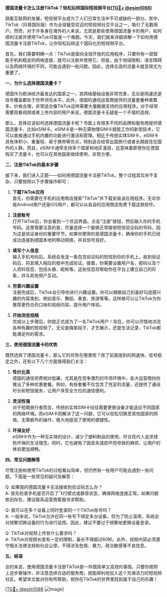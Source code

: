 **德国流量卡怎么注册TikTok？轻松玩转国际短视频平台[[TG💪+ @esim1088](https://t.me/s/esim1088)]**

随着互联网的发展，短视频平台成为了人们日常生活中不可或缺的一部分。其中，TikTok（抖音国际版）作为全球最受欢迎的短视频社交平台之一，吸引了无数用户。然而，对于许多身在海外的人来说，尤其是那些使用德国流量卡的用户，如何顺利注册并使用TikTok可能是一个难题。今天，我们就来详细讲解一下如何用德国流量卡注册TikTok，让你轻松玩转这个国际化的短视频平台。

首先，我们需要明确一点：TikTok是面向全球开放的应用程序，只要你有一部智能手机和稳定的网络连接，就可以注册并使用它。但是，由于地域限制、语言障碍以及网络环境的不同，可能会遇到一些问题。因此，选择合适的流量卡就显得尤为重要了。

**一、为什么选择德国流量卡？**

德国作为欧洲经济最发达的国家之一，其网络基础设施非常完善，无论是网速还是信号覆盖都处于世界领先水平。此外，德国的通信运营商提供的流量套餐种类繁多，价格合理，非常适合像TikTok这样需要大量数据支持的应用程序。对于经常需要观看视频或者上传内容的用户来说，德国流量卡无疑是一个不错的选择。

那么，具体应该如何选择德国流量卡呢？市面上有很多不同的品牌和服务商提供德国流量卡，比如eSIM卡。eSIM卡是一种无需物理SIM卡就能工作的新型技术，它可以直接通过手机内置的功能进行激活和管理。相比于传统实体SIM卡，eSIM卡具有体积小、重量轻、易于携带等优点，特别适合经常出国旅行或者长期居住在国外的人群。而且，eSIM卡通常支持多个国家和地区漫游，这意味着即使你在德国购买了流量卡，也可以在其他国家继续使用，非常方便。

**二、注册TikTok的基本步骤**

接下来，我们进入正题——如何用德国流量卡注册TikTok。整个过程其实并不复杂，只要按照以下步骤操作即可：

1. **下载TikTok应用**  
   首先，你需要在手机的应用商店搜索“TikTok”并下载安装该应用程序。无论你是Android用户还是iOS用户，都可以从各自的应用商店免费下载这款软件。

2. **注册账号**  
   打开TikTok后，你会看到一个欢迎界面。点击“注册”按钮，然后输入你的手机号码。这里需要注意的是，尽量选择一个能够正常接收短信验证码的号码，因为这是验证身份的重要环节。如果你使用的是德国流量卡，确保你的手机已经成功连接到德国本地的移动网络，并且信号良好。

3. **填写个人信息**  
   输入手机号码后，系统会发送一条包含验证码的短信到你的手机上。收到验证码后，将其填入相应的框中完成验证。接着，你需要设置用户名、密码以及个人资料信息，包括头像、昵称等。这些信息将帮助你在平台上建立自己的形象，并与其他用户互动。

4. **完善兴趣设置**  
   注册完成后，TikTok会引导你进行兴趣设置。你可以根据自己的喜好勾选感兴趣的内容类别，例如音乐、舞蹈、美食、旅游等等。这样做可以让TikTok为你推荐更符合你口味的视频内容，提升用户体验。

5. **开始浏览视频**  
   完成以上步骤后，你就正式成为了一名TikTok用户！现在，你可以尽情地浏览各种有趣的短视频了。无论是搞笑段子、才艺展示，还是生活记录，TikTok都能满足你的需求。

**三、使用德国流量卡的优势**

既然选择了德国流量卡，那么它的优势在哪里呢？除了前面提到的网速快、信号稳定之外，还有以下几个方面值得我们关注：

1. **性价比高**  
   德国的通信资费相对低廉，尤其是在竞争激烈的市场环境中，各大运营商纷纷推出了多种优惠套餐。例如，有些套餐不仅包含了充足的流量，还提供了通话时长和短信服务，让用户享受全方位的通信便利。

2. **灵活性强**  
   对于短期旅行者而言，传统的实体SIM卡往往需要更换设备才能适应不同国家的网络环境。而eSIM卡则解决了这一问题，它可以轻松切换至其他国家的网络，无需额外的操作，极大地提高了使用的便捷性。

3. **环保友好**  
   eSIM卡作为一种无实体的设计，减少了塑料制品的使用，符合现代人追求绿色环保的生活理念。同时，它也避免了因丢失或损坏而导致的麻烦，让用户的体验更加顺畅。

**四、常见问题解答**

尽管注册和使用TikTok的过程看似简单，但仍然有一些用户可能会遇到一些问题。下面是一些常见的疑问及解答：

Q: 如果我的德国流量卡无法接收到验证码怎么办？  
A: 首先检查手机是否开启了飞行模式或静音状态，确保网络连接正常。如果问题依旧存在，建议联系运营商客服寻求帮助。

Q: 我可以在多个设备上同时登录同一个TikTok账号吗？  
A: 一般来说，TikTok允许在同一账号下绑定多台设备，但为了防止滥用，系统会对频繁切换设备的行为进行监控。因此，建议不要过于频繁地更换设备登录。

Q: TikTok对视频上传有什么要求吗？  
A: TikTok对视频长度有一定的限制，最长不得超过60秒。此外，视频内容必须遵守相关法律法规和社会公德，不得涉及色情、暴力、政治敏感等不良信息。

**五、结语**

总的来说，使用德国流量卡注册TikTok是一件既简单又高效的事情。只要你按照上述步骤操作，并注意选择合适的服务商，就能顺利地加入这个充满活力的短视频社区。希望本文能对你有所帮助，祝你在TikTok的世界里找到属于自己的乐趣！

[[TG💪+ @esim1088](https://t.me/s/esim1088) ![Image](https://i.postimg.cc/4NQfJmqS/Snipaste-2025-05-13-00-14-12.png)]